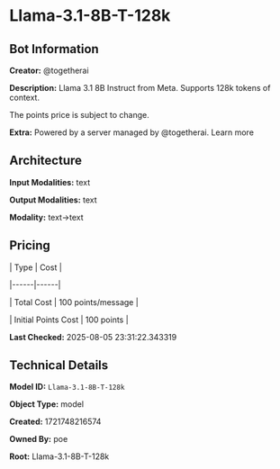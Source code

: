 # Llama-3.1-8B-T-128k

## Bot Information

**Creator:** @togetherai

**Description:** Llama 3.1 8B Instruct from Meta. Supports 128k tokens of context.

The points price is subject to change.

**Extra:** Powered by a server managed by @togetherai. Learn more


## Architecture

**Input Modalities:** text

**Output Modalities:** text

**Modality:** text->text


## Pricing

| Type | Cost |

|------|------|

| Total Cost | 100 points/message |

| Initial Points Cost | 100 points |


**Last Checked:** 2025-08-05 23:31:22.343319


## Technical Details

**Model ID:** `Llama-3.1-8B-T-128k`

**Object Type:** model

**Created:** 1721748216574

**Owned By:** poe

**Root:** Llama-3.1-8B-T-128k
